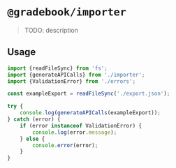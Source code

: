 # `@gradebook/importer`

> TODO: description

## Usage

```ts
import {readFileSync} from 'fs';
import {generateAPICalls} from './importer';
import {ValidationError} from './errors';

const exampleExport = readFileSync('./export.json');

try {
	console.log(generateAPICalls(exampleExport));
} catch (error) {
	if (error instanceof ValidationError) {
		console.log(error.message);
	} else {
		console.error(error);
	}
}

```
